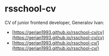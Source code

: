 # rsschool-cv


CV of junior frontend developer, Generalov Ivan:
* [https://gerian1993.github.io/rsschool-cv/cv](https://gerian1993.github.io/rsschool-cv/cv)
* [https://gerian1993.github.io/rsschool-cv/](https://gerian1993.github.io/rsschool-cv/)